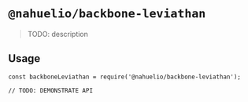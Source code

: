 # `@nahuelio/backbone-leviathan`

> TODO: description

## Usage

```
const backboneLeviathan = require('@nahuelio/backbone-leviathan');

// TODO: DEMONSTRATE API
```
